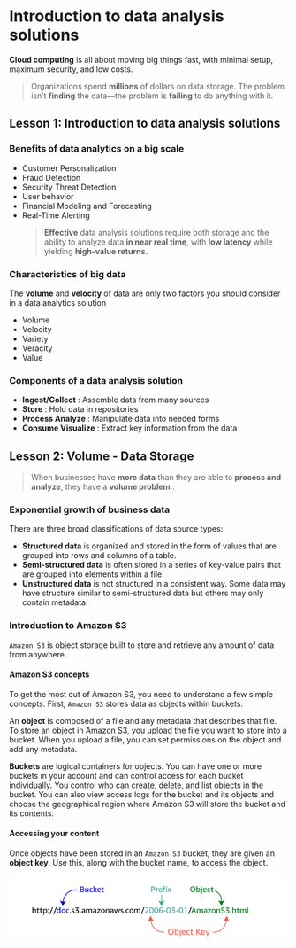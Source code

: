 # Introduction to data analysis solutions
**Cloud computing** is all about moving big things fast, with minimal setup, maximum security, and low costs.
> Organizations spend **millions** of dollars on data storage. The problem isn’t **finding** the data—the problem is **failing** to do anything with it. 
## Lesson 1: Introduction to data analysis solutions
### Benefits of data analytics on a big scale

* Customer Personalization
* Fraud Detection
* Security Threat Detection
* User behavior
* Financial Modeling and Forecasting
* Real-Time Alerting
  > **Effective** data analysis solutions require both storage and the ability to analyze data **in near real time**, with **low latency** while yielding **high-value returns.**

### Characteristics of big data

The **volume** and **velocity** of data are only two factors you should consider in  a data analytics solution
* Volume
* Velocity
* Variety
* Veracity
* Value

### Components of a data analysis solution

* **Ingest/Collect** : Assemble data from many sources
* **Store** : Hold data in repositories
* **Process Analyze** : Manipulate data into needed forms
* **Consume Visualize** : Extract key information from the data

## Lesson 2: Volume - Data Storage
> When businesses have **more data** than they are able to **process and analyze**, they have a **volume problem**..
### Exponential growth of business data
There are three broad classifications of data source types:

* **Structured data** is organized and stored in the form of values that are grouped into rows and columns of a table.
* **Semi-structured data** is often stored in a series of key-value pairs that are grouped into elements within a file.
* **Unstructured data** is not structured in a consistent way. Some data may have structure similar to semi-structured data but others may only contain metadata.

### Introduction to Amazon S3
``Amazon S3`` is object storage built to store and retrieve any amount of data from anywhere.

#### Amazon S3 concepts

To get the most out of Amazon S3, you need to understand a few simple concepts. First, ``Amazon S3`` stores data as objects within buckets.

An **object** is composed of a file and any metadata that describes that file. To store an object in Amazon S3, you upload the file you want to store into a bucket. When you upload a file, you can set permissions on the object and add any metadata.

**Buckets** are logical containers for objects. You can have one or more buckets in your account and can control access for each bucket individually. You control who can create, delete, and list objects in the bucket. You can also view access logs for the bucket and its objects and choose the geographical region where Amazon S3 will store the bucket and its contents.
#### Accessing your content
Once objects have been stored in an ``Amazon S3`` bucket, they are given an **object key**. Use this, along with the bucket name, to access the object.

![Alt text](fig/01.png)